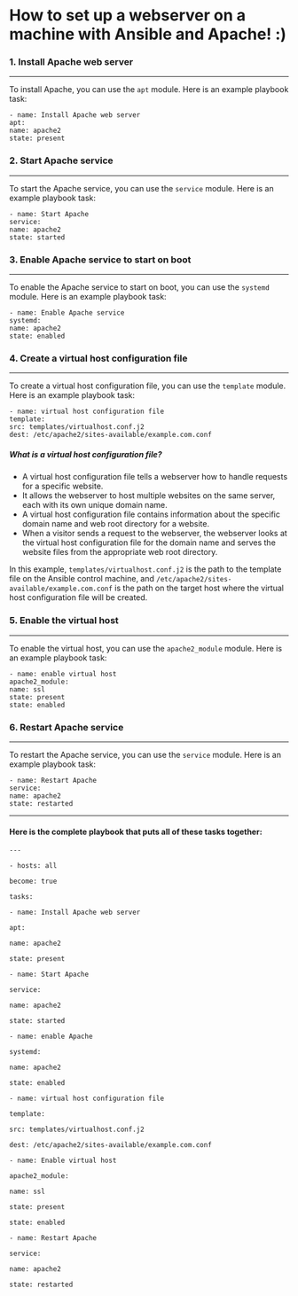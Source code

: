 # How to set up a webserver on a machine with Ansible and Apache! :)

### 1.  Install Apache web server
___
To install Apache, you can use the `apt` module. Here is an example playbook task:

`- name: Install Apache web server`  
`apt:`  
`name: apache2`  
`state: present`

### 2.  Start Apache service
___
To start the Apache service, you can use the `service` module. Here is an example playbook task:

`- name: Start Apache`  
`service:`  
`name: apache2`  
`state: started`

### 3.  Enable Apache service to start on boot
___
To enable the Apache service to start on boot, you can use the `systemd` module. Here is an example playbook task:

`- name: Enable Apache service`  
`systemd:`  
`name: apache2`  
`state: enabled`

### 4.  Create a virtual host configuration file
___
To create a virtual host configuration file, you can use the `template` module. Here is an example playbook task:

`- name: virtual host configuration file`  
`template:`  
`src: templates/virtualhost.conf.j2`  
`dest: /etc/apache2/sites-available/example.com.conf`

##### What is a virtual host configuration file? 
-   A virtual host configuration file tells a webserver how to handle requests for a specific website.
-   It allows the webserver to host multiple websites on the same server, each with its own unique domain name.
-   A virtual host configuration file contains information about the specific domain name and web root directory for a website.
-   When a visitor sends a request to the webserver, the webserver looks at the virtual host configuration file for the domain name and serves the website files from the appropriate web root directory.

In this example, `templates/virtualhost.conf.j2` is the path to the template file on the Ansible control machine, and `/etc/apache2/sites-available/example.com.conf` is the path on the target host where the virtual host configuration file will be created.

### 5.  Enable the virtual host
___
To enable the virtual host, you can use the `apache2_module` module. Here is an example playbook task:

`- name: enable virtual host`  
`apache2_module:`  
`name: ssl`  
`state: present`  
`state: enabled`

### 6.  Restart Apache service
___
To restart the Apache service, you can use the `service` module. Here is an example playbook task:

`- name: Restart Apache`  
`service:`  
`name: apache2`  
`state: restarted`
___
#### Here is the complete playbook that puts all of these tasks together:


    ---
    
    - hosts: all
    
    become: true
    
    tasks:
    
    - name: Install Apache web server
    
    apt:
    
    name: apache2
    
    state: present
    
    - name: Start Apache
    
    service:
    
    name: apache2
    
    state: started
    
    - name: enable Apache
    
    systemd:
    
    name: apache2
    
    state: enabled
    
    - name: virtual host configuration file
    
    template:
    
    src: templates/virtualhost.conf.j2
    
    dest: /etc/apache2/sites-available/example.com.conf
    
    - name: Enable virtual host
    
    apache2_module:
    
    name: ssl
    
    state: present
    
    state: enabled
    
    - name: Restart Apache
    
    service:
    
    name: apache2
    
    state: restarted
